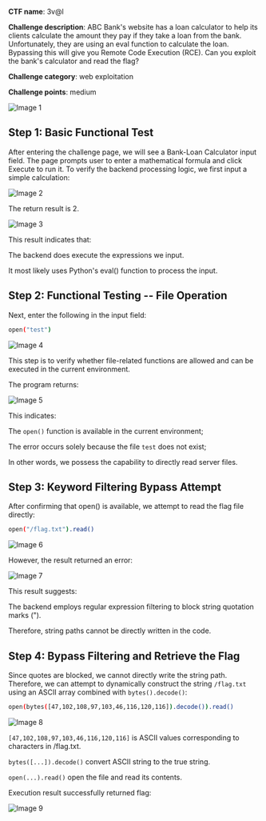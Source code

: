 **CTF name**: 3v@l

**Challenge description**: ABC Bank's website has a loan calculator to help its clients calculate the amount they pay if they take a loan from the bank. Unfortunately, they are using an eval function to calculate the loan. Bypassing this will give you Remote Code Execution (RCE). Can you exploit the bank's calculator and read the flag?

**Challenge category**: web exploitation

**Challenge points**: medium

![Image 1](description.png)

## Step 1: Basic Functional Test
After entering the challenge page, we will see a Bank-Loan Calculator input field. The page prompts user to enter a mathematical formula and click Execute to run it. To verify the backend processing logic, we first input a simple calculation:

![Image 2](1.png)

The return result is 2.

![Image 3](2.png)

This result indicates that:

The backend does execute the expressions we input.

It most likely uses Python's eval() function to process the input.

## Step 2: Functional Testing -- File Operation

Next, enter the following in the input field:

```bash
open("test")
```

![Image 4](3.png)

This step is to verify whether file-related functions are allowed and can be executed in the current environment.  

The program returns:

![Image 5](4.png)

This indicates:

The `open()` function is available in the current environment;

The error occurs solely because the file `test` does not exist;

In other words, we possess the capability to directly read server files.

## Step 3: Keyword Filtering Bypass Attempt

After confirming that open() is available, we attempt to read the flag file directly:

```bash
open("/flag.txt").read()
```

![Image 6](5.png)

However, the result returned an error:

![Image 7](6.png)

This result suggests:

The backend employs regular expression filtering to block string quotation marks (").

Therefore, string paths cannot be directly written in the code.

## Step 4: Bypass Filtering and Retrieve the Flag

Since quotes are blocked, we cannot directly write the string path. Therefore, we can attempt to dynamically construct the string `/flag.txt` using an ASCII array combined with `bytes().decode()`:

```bash
open(bytes([47,102,108,97,103,46,116,120,116]).decode()).read()
```

![Image 8](7.png)

`[47,102,108,97,103,46,116,120,116]` is ASCII values corresponding to characters in /flag.txt.

`bytes([...]).decode()` convert ASCII string to the true string.

`open(...).read()` open the file and read its contents.

Execution result successfully returned flag:

![Image 9](8.png)
